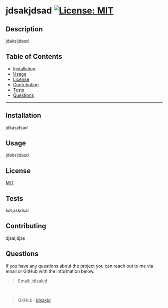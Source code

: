 # jdsakjdsad  [![License: MIT](https://img.shields.io/badge/License-MIT-yellow.svg)](https://opensource.org/licenses/MIT)

## Description
jdaksljdasd

## Table of Contents

* [Installation](#Installation)
* [Usage](#Usage)
* [License](#license)
* [Contributing](#Contributing)
* [Tests](#Tests)
* [Questions](#Questions)

***

## Installation

jdkasjdsad

## Usage

jdaksljdasd



  ## License
  
  [MIT](https://opensource.org/licenses/MIT)
    

## Tests

kdl;askdsal

## Contributing 

djsal;djas

## Questions

If you have any questions about the project you can reach out to me via email or GitHub with the information below. 

>Email: jdlsakjd 

&nbsp;

>GitHub : [jdsakjd](https://github.com/jdsakjd)
